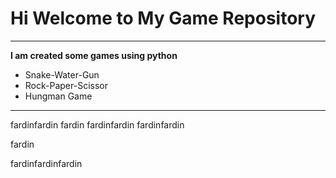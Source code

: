 # Hi Welcome to My Game Repository
***

**I am created some games using python**
- Snake-Water-Gun
- Rock-Paper-Scissor
- Hungman Game
---

fardinfardin
fardin
fardinfardin
fardinfardin

fardin

fardinfardinfardin


